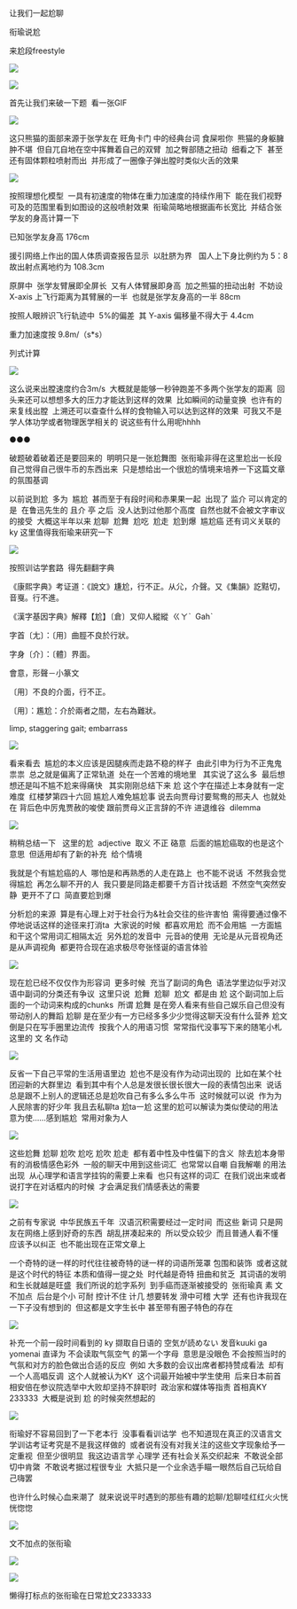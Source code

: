 让我们一起尬聊

衔瑜说尬

来尬段freestyle

![](./images/img_001.png)

![](./images/img_002.png)

首先让我们来破一下题  看一张GIF

![](./images/img_003.gif)

这只熊猫的面部来源于张学友在 旺角卡门 中的经典台词 食屎啦你  熊猫的身躯臃肿不堪  但自兀自地在空中挥舞着自己的双臂  加之臀部随之扭动  细看之下  甚至还有固体颗粒喷射而出  并形成了一圈像子弹出膛时类似火舌的效果

![](./images/img_004.jpeg)

按照理想化模型  一具有初速度的物体在重力加速度的持续作用下  能在我们视野可及的范围里看到如图设的这般喷射效果  衔瑜简略地根据画布长宽比  并结合张学友的身高计算一下

已知张学友身高 176cm

援引网络上作出的国人体质调查报告显示  以肚脐为界   国人上下身比例约为 5：8 故出射点离地约为 108.3cm

原屏中  张学友臂展即全屏长  又有人体臂展即身高  加之熊猫的扭动出射  不妨设 X-axis 上飞行距离为其臂展的一半  也就是张学友身高的一半 88cm

按照人眼辨识飞行轨迹中  5%的偏差  其 Y-axis 偏移量不得大于 4.4cm

重力加速度按 9.8m/（s*s）

列式计算

![](./images/img_005.jpeg)

这么说来出膛速度约合3m/s  大概就是能够一秒钟跑差不多两个张学友的距离  回头来还可以想想多大的压力才能达到这样的效果  比如瞬间的动量变换  也许有的来复线出膛  上溯还可以查查什么样的食物输入可以达到这样的效果  可我又不是学人体功学或者物理医学相关的 说这些有什么用呢hhhh

●●●

破题破着破着还是要回来的  明明只是一张尬舞图  张衔瑜非得在这里尬出一长段自己觉得自己很牛币的东西出来  只是想给出一个很尬的情境来培养一下这篇文章的氛围基调

以前说到尬  多为  尴尬  甚而至于有段时间和赤果果一起  出现了 监介 可以肯定的是  在鲁迅先生的 且介 亭 之后  没人达到过他那个高度  自然也就不会被文字审议的接受  大概这半年以来 尬聊  尬舞  尬吃  尬走  尬到爆  尴尬癌 还有词义关联的 ky 这里值得我衔瑜来研究一下

![](./images/img_006.png)

按照训诂学套路  得先翻翻字典

《康熙字典》考证道：《說文》尲尬，行不正。从尣，介聲。又《集韻》訖黠切，音戛。行不進。

《漢字基因字典》解釋【尬】〔倉〕叉仰人縱縱  ㄍㄚˋ  Gahˋ

字首〔尢〕：〔用〕曲脛不良於行狀。

字身〔介〕：〔體〕界面。

會意，形聲－小篆文

〔用〕不良的介面，行不正。

〔用〕：尷尬：介於兩者之間，左右為難狀。

limp, staggering gait; embarrass

![](./images/img_007.png)

看来看去  尴尬的本义应该是因腿疾而走路不稳的样子  由此引申为行为不正鬼鬼祟祟  总之就是偏离了正常轨道  处在一个苦难的境地里   其实说了这么多  最后想想还是叫不尴不尬来得痛快   其实刚刚总结下来 尬 这个字在描述上本身就有一定难度  红楼梦第四十六回 尴尬人难免尴尬事 说去向贾母讨要鸳鸯的邢夫人  也就处在 背后色中厉鬼贾赦的唆使 跟前贾母义正言辞的不许 进退维谷  dilemma

![](./images/img_008.jpeg)

稍稍总结一下   这里的尬  adjective  取义 不正 硌意  后面的尴尬癌取的也是这个意思  但适用却有了新的补充  给个情境

我就是个有尴尬癌的人  哪怕是和再熟悉的人走在路上  也不能不说话  不然我会觉得尴尬  再怎么聊不开的人  我只要是同路走都要千方百计找话题  不然空气突然安静  更开不了口  简直要尬到爆

分析尬的来源  算是有心理上对于社会行为&社会交往的些许害怕  需得要通过像不停地说话这样的途径来打消ta  大家说的时候  都喜欢用尬  而不会用尴  一方面尴和干这个常用词汇相隔太近  另外尬的发音中  元音à的使用  无论是从元音视角还是从声调视角  都更符合现在追求极尽夸张怪诞的语言体验

![](./images/img_009.png)

现在尬已经不仅仅作为形容词  更多时候  充当了副词的角色  语法学里边似乎对汉语中副词的分类还有争议  这里只说  尬舞  尬聊  尬文  都是由 尬 这个副词加上后面的一个动词来构成的chunks  所谓 尬舞 是在旁人看来有些自己娱乐自己但没有带动别人的舞蹈 尬聊 是在至少有一方已经多多少少觉得这聊天没有什么营养 尬文 倒是只在写手圈里边流传  按我个人的用语习惯  常常指代没事写下来的随笔小札  这里的 文 名作动

![](./images/img_010.jpeg)

反省一下自己平常的生活用语里边  尬也不是没有作为动词出现的  比如在某个社团迎新的大群里边  看到其中有个人总是发很长很长很大一段的表情包出来  说话总是跟不上别人的逻辑还总是尬吹自己有多么多么牛币  这时候就可以说  作为为人民除害的好少年 我且去私聊ta 尬ta一尬 这里的尬可以解读为类似使动的用法  意为使……感到尴尬  常用对象为人

![](./images/img_011.jpeg)

这些尬舞 尬聊 尬吹 尬吃 尬吹 尬走  都有着中性及中性偏下的含义  除去尬本身带有的消极情感色彩外  一般的聊天中用到这些词汇  也常常以自嘲 自我解嘲 的用法出现  从心理学和语言学挂钩的需要上来看  也只有这样的词汇  在我们说出来或者说打字在对话框内的时候  才会满足我们情感表达的需要

![](./images/img_012.jpeg)

之前有专家说  中华民族五千年  汉语沉积需要经过一定时间  而这些 新词 只是网友在网络上感到好奇的东西  胡乱拼凑起来的  所以受众较少  而且普通人看不懂  应该予以纠正  也不能出现在正常文章上

一个奇特的谜一样的时代往往被奇特的谜一样的词语所笼罩 包围和装饰  或者这就是这个时代的特征 本质和值得一提之处  时代越是奇特 扭曲和贫乏  其词语的发明和生长就越是旺盛  我们所说的尬字系列  到手癌而逐渐被接受的  张衔瑜真 素 文不加点  后台是个小 可耐 控计不住 计几 想要转发 滑中可稽 大学  还有也许我现在一下子没有想到的  但这都是文字生长中 甚至带有圈子特色的存在

![](./images/img_013.jpeg)

补充一个前一段时间看到的 ky 撷取自日语的 空気が読めない 发音kuuki ga yomenai 直译为 不会读取气氛空气 的第一个字母  意思是没眼色 不会按照当时的气氛和对方的脸色做出合适的反应  例如 大多数的会议出席者都持赞成看法  却有一个人高唱反调  这个人就被认为KY  这个词最开始被中学生使用  后来日本前首相安倍在参议院选举中大败却坚持不辞职时  政治家和媒体等指责 首相真KY  233333  大概是说到 尬 的时候突然想起的

![](./images/img_014.jpg)

衔瑜好不容易回到了一下老本行  没事看看训诂学  也不知道现在真正的汉语言文学训诂考证考究是不是我这样做的  或者说有没有对我关注的这些文字现象给予一定重视  但至少很明显  我这边语言学 心理学 还有社会关系交织起来  不敢说全部切中肯綮  不敢说考据过程很专业  大抵只是一个业余选手瞄一眼然后自己玩给自己嗨罢

也许什么时候心血来潮了  就来说说平时遇到的那些有趣的尬聊/尬聊哇红红火火恍恍惚惚

![](./images/img_015.png)

文不加点的张衔瑜

![](./images/img_016.jpeg)

![](./images/img_017.png)

懒得打标点的张衔瑜在日常尬文2333333

